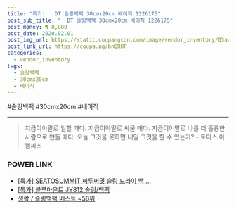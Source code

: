 ```yaml
--- 
title: "특가!   DT 슬링백팩 30cmx20cm 베이직 1226175" 
post_sub_title: "  DT 슬링백팩 30cmx20cm 베이직 1226175" 
post_money: ₩ 8,880 
post_date: 2020.02.01 
post_img_url: https://static.coupangcdn.com/image/vendor_inventory/05aa/f3f3b2edaab991cbc16be3be149b99cbec18f4f637852e420ba9edcefddc.jpg 
post_link_url: https://coupa.ng/bnQRUP 
categories: 
  - vendor_inventory 
tags: 
  - 슬링백팩 
  - 30cmx20cm 
  - 베이직 
--- 
```

  #슬링백팩 #30cmx20cm #베이직 
<hr> 

> 지금이야말로 일할 때다. 지금이야말로 싸울 때다. 지금이야말로 나를 더 훌륭한 사람으로 만들 때다. 오늘 그것을 못하면 내일 그것을 할 수 있는가? - 토마스 아켐피스 


### POWER LINK

* <a href="https://blog.naver.com/santokki14/221789776344" target="_blank">[특가] SEATOSUMMIT 씨투써밋 슬링 드라이 백 ...</a>
* <a href="https://blog.naver.com/an0733/221792612759" target="_blank">[특가] 블루마운트 JY812 슬링/백팩</a>
* <a href="https://blog.naver.com/santokki14/221792183304" target="_blank">생활 / 슬링백팩 베스트 ~56위</a>
